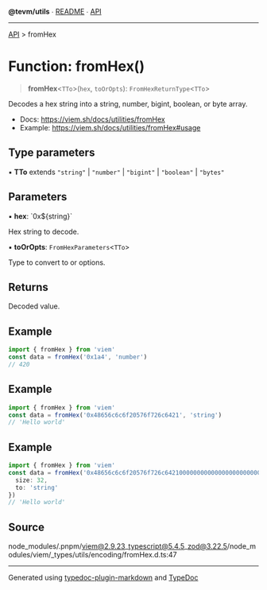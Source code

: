 **@tevm/utils** ∙ [README](../README.md) ∙ [API](../API.md)

***

[API](../API.md) > fromHex

# Function: fromHex()

> **fromHex**\<`TTo`\>(`hex`, `toOrOpts`): `FromHexReturnType`\<`TTo`\>

Decodes a hex string into a string, number, bigint, boolean, or byte array.

- Docs: https://viem.sh/docs/utilities/fromHex
- Example: https://viem.sh/docs/utilities/fromHex#usage

## Type parameters

▪ **TTo** extends `"string"` \| `"number"` \| `"bigint"` \| `"boolean"` \| `"bytes"`

## Parameters

▪ **hex**: \`0x${string}\`

Hex string to decode.

▪ **toOrOpts**: `FromHexParameters`\<`TTo`\>

Type to convert to or options.

## Returns

Decoded value.

## Example

```ts
import { fromHex } from 'viem'
const data = fromHex('0x1a4', 'number')
// 420
```

## Example

```ts
import { fromHex } from 'viem'
const data = fromHex('0x48656c6c6f20576f726c6421', 'string')
// 'Hello world'
```

## Example

```ts
import { fromHex } from 'viem'
const data = fromHex('0x48656c6c6f20576f726c64210000000000000000000000000000000000000000', {
  size: 32,
  to: 'string'
})
// 'Hello world'
```

## Source

node\_modules/.pnpm/viem@2.9.23\_typescript@5.4.5\_zod@3.22.5/node\_modules/viem/\_types/utils/encoding/fromHex.d.ts:47

***
Generated using [typedoc-plugin-markdown](https://www.npmjs.com/package/typedoc-plugin-markdown) and [TypeDoc](https://typedoc.org/)
